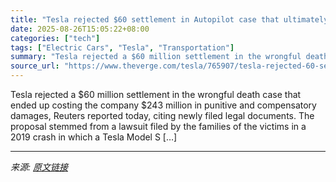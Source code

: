 ```yaml
---
title: "Tesla rejected $60 settlement in Autopilot case that ultimately cost it 4 times that amount"
date: 2025-08-26T15:05:22+08:00
categories: ["tech"]
tags: ["Electric Cars", "Tesla", "Transportation"]
summary: "Tesla rejected a $60 million settlement in the wrongful death case that ended up costing the company $243 million in punitive and compensatory damages, Reuters reported today, citing newly filed legal"
source_url: "https://www.theverge.com/tesla/765907/tesla-rejected-60-settlement-in-autopilot-case-that-ultimately-cost-it-4-times-that-amount"
---
```


Tesla rejected a $60 million settlement in the wrongful death case that ended up costing the company $243 million in punitive and compensatory damages, Reuters reported today, citing newly filed legal documents. The proposal stemmed from a lawsuit filed by the families of the victims in a 2019 crash in which a Tesla Model S [&#8230;]

---

*来源: [原文链接](https://www.theverge.com/tesla/765907/tesla-rejected-60-settlement-in-autopilot-case-that-ultimately-cost-it-4-times-that-amount)*
